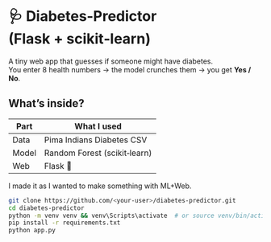 # 🩺 Diabetes‑Predictor (Flask + scikit‑learn)

A tiny web app that guesses if someone might have diabetes.  
You enter 8 health numbers → the model crunches them → you get **Yes / No**.

## What’s inside?

| Part | What I used |
|------|-------------|
| Data  | Pima Indians Diabetes CSV |
| Model | Random Forest (scikit‑learn) |
| Web   | Flask 🐍 |

I made it as I wanted to make something with ML+Web.

```bash
git clone https://github.com/<your‑user>/diabetes‑predictor.git
cd diabetes‑predictor
python -m venv venv && venv\Scripts\activate  # or source venv/bin/activate
pip install -r requirements.txt
python app.py
